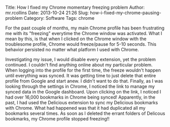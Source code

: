 Title: How I fixed my Chrome momentary freezing problem
Author: mr.rcollins
Date: 2013-10-24 21:26
Slug: how-i-fixed-my-chrome-pausing-problem
Category: Software
Tags: chrome

For the past couple of months, my main Chrome profile has been frustrating me with its "freezing" everytime the Chrome window was activated. What I mean by this, is that when I clicked on the Chrome window with the troublesome profile, Chrome would freeze/pause for 5-10 seconds. This behavior persisted no matter what platform I used with Chrome.

Investigating my issue, I would disable every extension, yet the problem continued. I couldn't find anything online about my particular problem. When logging into the profile for the first time, the freeze wouldn't happen until everything was synced. It was getting time to just delete that entire profile from Google and start anew. I didn't want to do that. Finally, as I was looking through the settings in Chrome, I noticed the link to manage my synced data in the Google dashboard. Upon clicking on the link, I noticed I had over 16,000 bookmarks in Chrome being synced! Apparently, in the past, I had used the Delicious extension to sync my Delicious bookmarks with Chrome. What had happened was that it had duplicated all my bookmarks several times. As soon as I deleted the errant folders of Delicous bookmarks, my Chrome profile stopped freezing!!

